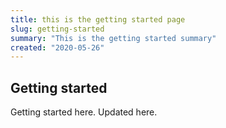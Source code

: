 ```yaml
---
title: this is the getting started page
slug: getting-started
summary: "This is the getting started summary"
created: "2020-05-26"
---
```


## Getting started

Getting started here. Updated here.
